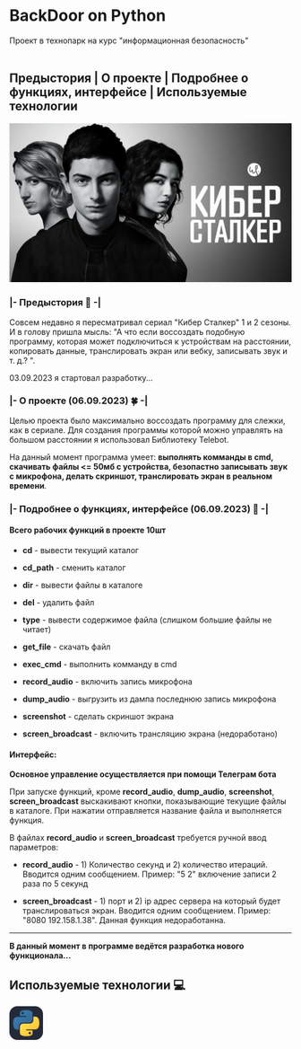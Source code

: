 # BackDoor on Python
Проект в технопарк на курс "информационная безопасность"<br><br>

## Предыстория | О проекте | Подробнее о функциях, интерфейсе | Используемые технологии
<img src="assets/cyberstalker.jpg">

### |- Предыстория 🎲 -|
Совсем недавно я пересматривал сериал "Кибер Сталкер" 1 и 2 сезоны. И в голову пришла мысль: "А что если воссоздать подобную программу, которая может подключиться к устройствам на расстоянии, копировать данные, транслировать экран или вебку, записывать звук и т. д.? ".

03.09.2023 я стартовал разработку...

### |- О проекте (06.09.2023) 🍀 -|
Целью проекта было максимально воссоздать программу для слежки, как в сериале. Для создания программы которой можно управлять на большом расстоянии я использовал Библиотеку Telebot.

На данный момент программа умеет: <b>выполнять комманды в cmd, скачивать файлы <= 50мб с устройства, безопастно записывать звук с микрофона, делать скриншот, транслировать экран в реальном времени</b>.

### |- Подробнее о функциях, интерфейсе (06.09.2023) 📃 -|

#### Всего рабочих функций в проекте 10шт
* __cd__ - вывести текущий каталог
* __cd_path__ - сменить каталог
* __dir__ - вывести файлы в каталоге
* __del__ - удалить файл
* __type__ - вывести содержимое файла (слишком большие файлы не читает)
* __get_file__ - скачать файл
* __exec_cmd__ - выполнить комманду в cmd
* __record_audio__ - включить запись микрофона
* __dump_audio__ - выгрузить из дампа последнюю запись микрофона
* __screenshot__ - сделать скриншот экрана

* __screen_broadcast__ - включить трансляцию экрана (недоработано)


#### Интерфейс:
<b>Основное управление осуществляется при помощи Телеграм бота</b>

При запуске функций, кроме __record_audio__, __dump_audio__, __screenshot__, __screen_broadcast__ выскакивают кнопки, показывающие текущие файлы в каталоге. При нажатии отправляется название файла и выполняется функция.

В файлах __record_audio__ и __screen_broadcast__ требуется ручной ввод параметров:
* __record_audio__ - 1) Количество секунд и 2) количество итераций. Вводится одним сообщением. Пример: "5 2" включение записи 2 раза по 5 секунд

* __screen_broadcast__ - 1) порт и 2) ip адрес сервера на который будет транслироваться экран. Вводится одним сообщением. Пример: "8080 192.158.1.38". Данная функция недоработанна.


---

<b>В данный момент в программе ведётся разработка нового функционала...</b>

## Используемые технологии 💻
<img src="assets/python.svg" width="60" heigth="60">
